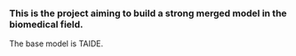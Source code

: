 ### This is the project aiming to build a strong merged model in the biomedical field.

The base model is TAIDE.
